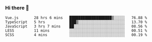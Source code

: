 ### Hi there 👋

<!--
**xin-code/Xin-code** is a ✨ _special_ ✨ repository because its `README.md` (this file) appears on your GitHub profile.

Here are some ideas to get you started:
<!--START_SECTION:waka-->
```text
Vue.js       28 hrs 6 mins   ███████████████████▒░░░░░   76.88 % 
TypeScript   5 hrs           ███▒░░░░░░░░░░░░░░░░░░░░░   13.70 % 
JavaScript   3 hrs 7 mins    ██░░░░░░░░░░░░░░░░░░░░░░░   08.56 % 
LESS         11 mins         ░░░░░░░░░░░░░░░░░░░░░░░░░   00.51 % 
SCSS         4 mins          ░░░░░░░░░░░░░░░░░░░░░░░░░   00.19 % 
```
<!--END_SECTION:waka-->
